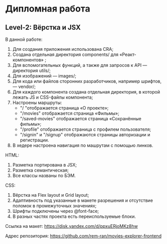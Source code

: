 # Дипломная работа

## Level-2: Вёрстка и JSX

В данной работе:

1. Для создания приложения использована CRA;
2. Создана отдельная директория components/ для «Реакт-компонентов» ;
3. Для вспомогательных функций, а также для запросов к API — директория utils/;
4. Для изображений — images/;
5. Для кода или файлов сторонних разработчиков, например шрифтов, — vendor/;
6. Для каждого компонента создана отдельная директория, в которой лежать JS и CSS-файлы компонента;
7. Настроены маршруты:
   - "/ "отображается страница «О проекте»;
   - "/movies" отображается страница «Фильмы»;
   - "/saved-movies" отображается страница «Сохранённые фильмы»;
   - "/profile" отображается страница с профилем пользователя;
   - "/signin" и "/signup" отображаются страницы авторизации и регистрации.
8. В хедере настроена навигация по машрутам с помощью линков.

HTML:

1. Разметка портирована в JSX;
2. Разметка семантическая;
3. Все классы названы по БЭМ.

CSS:

1. Вёрстка на Flex layout и Grid layout;
2. Адаптивность под указанные в макете разрешения и отсутствие поломок в промежуточных значениях;
3. Шрифты подключены через @font-face;
4. В разных частях проекта есть переиспользуемые блоки.

Ссылка на макет: https://disk.yandex.com/d/ppxuERjoMKz8hw

Адрес репозитория: https://github.com/rem-ran/movies-explorer-frontend
